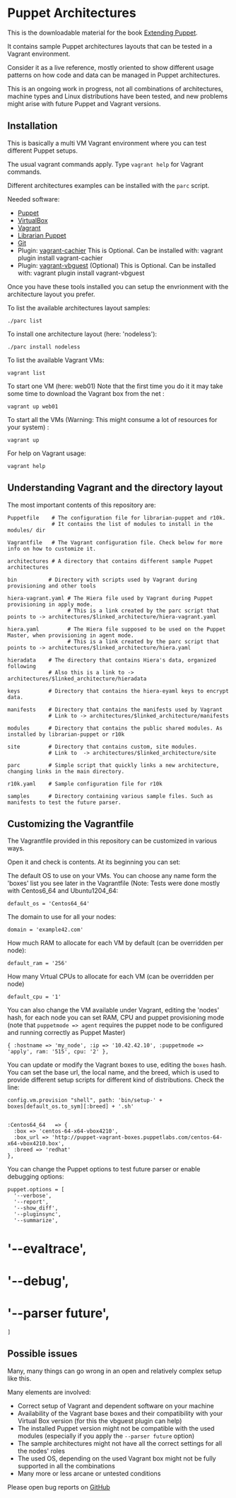 # Puppet Architectures

This is the downloadable material for the book [Extending Puppet](http://www.packtpub.com/extending-puppet/book).

It contains sample Puppet architectures layouts that can be tested in a Vagrant environment.

Consider it as a live reference, mostly oriented to show different usage patterns on how code and data can be managed in Puppet architectures.

This is an ongoing work in progress, not all combinations of architectures, machine types and Linux distributions have been tested, and new problems might arise with future Puppet and Vagrant versions. 


## Installation

This is basically a multi VM Vagrant environment where you can test different Puppet setups.

The usual vagrant commands apply. Type ```vagrant help``` for Vagrant commands.

Different architectures examples can be installed with the ```parc``` script.

Needed software:
- [Puppet](http://www.puppetlabs.com/)
- [VirtualBox](https://www.virtualbox.org/)
- [Vagrant](http://www.vagrantup.com/)
- [Librarian Puppet](http://librarian-puppet.com/)
- [Git](http://git-scm.com/)
- Plugin: [vagrant-cachier](http://fgrehm.viewdocs.io/vagrant-cachier)
  This is Optional. Can be installed with: vagrant plugin install vagrant-cachier
- Plugin: [vagrant-vbguest](https://github.com/dotless-de/vagrant-vbguest) (Optional)
  This is Optional. Can be installed with: vagrant plugin install vagrant-vbguest

Once you have these tools installed you can setup the envrionment with the architecture layout you prefer.

To list the available architectures layout samples:

    ./parc list

To install one architecture layout (here: 'nodeless'):

    ./parc install nodeless

To list the available Vagrant VMs:

    vagrant list

To start one VM (here: web01) Note that the first time you do it it may take some time to download the Vagrant box from the net :

    vagrant up web01

To start all the VMs (Warning: This might consume a lot of resources for your system) :

    vagrant up

For help on Vagrant usage:

    vagrant help


## Understanding Vagrant and the directory layout

The most important contents of this repository are:

    Puppetfile    # The configuration file for librarian-puppet and r10k.
                  # It contains the list of modules to install in the modules/ dir

    Vagrantfile   # The Vagrant configuration file. Check below for more info on how to customize it.

    architectures # A directory that contains different sample Puppet architectures

    bin          # Directory with scripts used by Vagrant during provisioning and other tools

    hiera-vagrant.yaml # The Hiera file used by Vagrant during Puppet provisioning in apply mode.
                       # This is a link created by the parc script that points to -> architectures/$linked_architecture/hiera-vagrant.yaml

    hiera.yaml         # The Hiera file supposed to be used on the Puppet Master, when provisioning in agent mode.
                       # This is a link created by the parc script that points to -> architectures/$linked_architecture/hiera.yaml

    hieradata    # The directory that contains Hiera's data, organized following 
                 # Also this is a link to -> architectures/$linked_architecture/hieradata

    keys         # Directory that contains the hiera-eyaml keys to encrypt data.

    manifests    # Directory that contains the manifests used by Vagrant
                 # Link to -> architectures/$linked_architecture/manifests

    modules      # Directory that contains the public shared modules. As installed by librarian-puppet or r10k

    site         # Directory that contains custom, site modules.
                 # Link to  -> architectures/$linked_architecture/site

    parc         # Simple script that quickly links a new architecture, changing links in the main directory.

    r10k.yaml    # Sample configuration file for r10k

    samples      # Directory containing various sample files. Such as manifests to test the future parser.


## Customizing the Vagrantfile

The Vagrantfile provided in this repository can be customized in various ways.

Open it and check is contents. At its beginning you can set:

The default OS to use on your VMs. You can choose any name form the 'boxes' list you see later in the Vagrantfile (Note: Tests were done mostly with Centos6_64 and Ubuntu1204_64:

    default_os = 'Centos64_64'

The domain to use for all your nodes:

    domain = 'example42.com'

How much RAM to allocate for each VM by default (can be overridden per node):

    default_ram = '256'

How many Vrtual CPUs to allocate for each VM (can be overridden per node)

    default_cpu = '1'

You can also change the VM available under Vagrant, editing the 'nodes' hash, for each node you can set RAM, CPU and puppet provisioning mode (note that ```puppetmode => agent``` requires the puppet node to be configured and running correctly as Puppet Master)

    { :hostname => 'my_node', :ip => '10.42.42.10', :puppetmode => 'apply', ram: '515', cpu: '2' },
 
You can update or modify the Vagrant boxes to use, editing the ```boxes``` hash. You can set the base url, the local name, and the breed, which is used to provide different setup scripts for different kind of distributions. Check the line:

    config.vm.provision "shell", path: 'bin/setup-' + boxes[default_os.to_sym][:breed] + '.sh'


    :Centos64_64   => {
      :box => 'centos-64-x64-vbox4210',
      :box_url => 'http://puppet-vagrant-boxes.puppetlabs.com/centos-64-x64-vbox4210.box',
      :breed => 'redhat'
    },

You can change the Puppet options to test future parser or enable debugging options: 

    puppet.options = [
      '--verbose',
      '--report',
      '--show_diff',
      '--pluginsync',
      '--summarize',
#      '--evaltrace',
#      '--debug',
#      '--parser future',
    ]
 

## Possible issues

Many, many things can go wrong in an open and relatively complex setup like this.

Many elements are involved:
- Correct setup of Vagrant and dependent software on your machine
- Availability of the Vagrant base boxes and their compatibility with your Virtual Box version (for this the vbguest plugin can help)
- The installed Puppet version might not be compatible with the used modules (especially if you apply the ```--parser future``` option)
- The sample architectures might not have all the correct settings for all the nodes' roles
- The used OS, depending on the used Vagrant box might not be fully supported in all the combinations
- Many more or less arcane or untested conditions

Please open bug reports on [GitHub](https://github.com/example42/puppet-architectures/issues)



